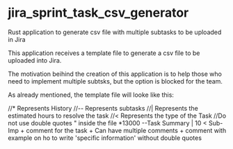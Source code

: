 # jira_sprint_task_csv_generator
Rust application to generate csv file with multiple subtasks to be uploaded in Jira

This application receives a template file to generate a csv file to be uploaded into Jira.

The motivation beihind the creation of this application is to help those who need to implement multiple subtsks, but the option is blocked for the team.

As already mentioned, the template file will looke like this:

//* Represents History 
//-- Represents subtasks
//| Represents the estimated hours to resolve the task
//< Represents the type of the Task
//Do not use double quotes " inside the file
*13000
--Task Summary | 10 < Sub-Imp
	+ comment for the task
	+ Can have multiple comments
	+ comment with example on ho to write 'specific information' without double quotes


